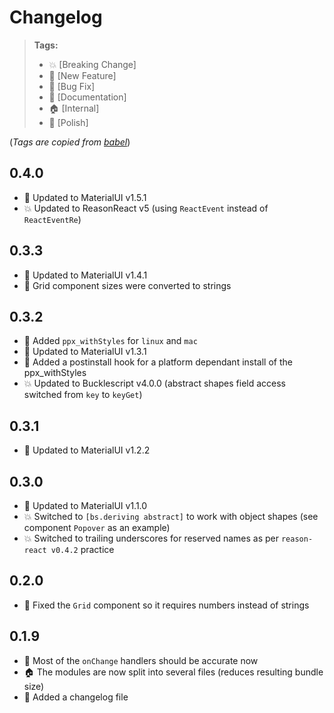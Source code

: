 # Changelog

> **Tags:**
> - :boom:       [Breaking Change]
> - :rocket:     [New Feature]
> - :bug:        [Bug Fix]
> - :memo:       [Documentation]
> - :house:      [Internal]
> - :nail_care:  [Polish]

(_Tags are copied from [babel](https://github.com/babel/babel/blob/master/CHANGELOG.md)_)

## 0.4.0
* :rocket: Updated to MaterialUI v1.5.1
* :boom: Updated to ReasonReact v5 (using `ReactEvent` instead of `ReactEventRe`)

## 0.3.3
* :rocket: Updated to MaterialUI v1.4.1
* :bug: Grid component sizes were converted to strings

## 0.3.2
* :rocket: Added `ppx_withStyles` for `linux` and `mac`
* :rocket: Updated to MaterialUI v1.3.1
* :rocket: Added a postinstall hook for a platform dependant install of the ppx_withStyles
* :boom: Updated to Bucklescript v4.0.0 (abstract shapes field access switched from `key` to `keyGet`)

## 0.3.1
* :rocket: Updated to MaterialUI v1.2.2

## 0.3.0
* :rocket: Updated to MaterialUI v1.1.0
* :boom: Switched to `[bs.deriving abstract]` to work with object shapes (see component `Popover` as an example)
* :boom: Switched to trailing underscores for reserved names as per `reason-react v0.4.2` practice

## 0.2.0
* :bug: Fixed the `Grid` component so it requires numbers instead of strings

## 0.1.9

* :rocket: Most of the `onChange` handlers should be accurate now
* :house: The modules are now split into several files (reduces resulting bundle size)
* :memo: Added a changelog file
